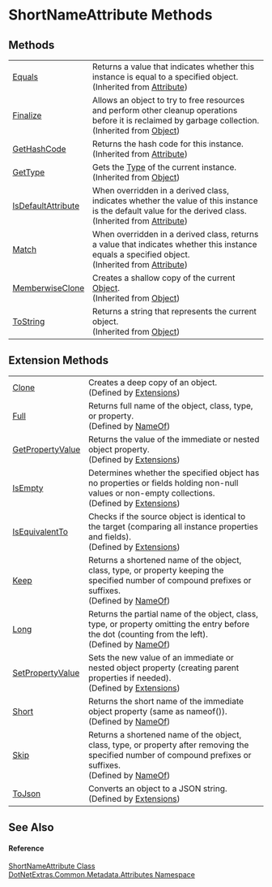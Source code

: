# ShortNameAttribute Methods




## Methods
<table>
<tr>
<td><a href="https://learn.microsoft.com/dotnet/api/system.attribute.equals" target="_blank" rel="noopener noreferrer">Equals</a></td>
<td>Returns a value that indicates whether this instance is equal to a specified object.<br />(Inherited from <a href="https://learn.microsoft.com/dotnet/api/system.attribute" target="_blank" rel="noopener noreferrer">Attribute</a>)</td></tr>
<tr>
<td><a href="https://learn.microsoft.com/dotnet/api/system.object.finalize" target="_blank" rel="noopener noreferrer">Finalize</a></td>
<td>Allows an object to try to free resources and perform other cleanup operations before it is reclaimed by garbage collection.<br />(Inherited from <a href="https://learn.microsoft.com/dotnet/api/system.object" target="_blank" rel="noopener noreferrer">Object</a>)</td></tr>
<tr>
<td><a href="https://learn.microsoft.com/dotnet/api/system.attribute.gethashcode" target="_blank" rel="noopener noreferrer">GetHashCode</a></td>
<td>Returns the hash code for this instance.<br />(Inherited from <a href="https://learn.microsoft.com/dotnet/api/system.attribute" target="_blank" rel="noopener noreferrer">Attribute</a>)</td></tr>
<tr>
<td><a href="https://learn.microsoft.com/dotnet/api/system.object.gettype" target="_blank" rel="noopener noreferrer">GetType</a></td>
<td>Gets the <a href="https://learn.microsoft.com/dotnet/api/system.type" target="_blank" rel="noopener noreferrer">Type</a> of the current instance.<br />(Inherited from <a href="https://learn.microsoft.com/dotnet/api/system.object" target="_blank" rel="noopener noreferrer">Object</a>)</td></tr>
<tr>
<td><a href="https://learn.microsoft.com/dotnet/api/system.attribute.isdefaultattribute" target="_blank" rel="noopener noreferrer">IsDefaultAttribute</a></td>
<td>When overridden in a derived class, indicates whether the value of this instance is the default value for the derived class.<br />(Inherited from <a href="https://learn.microsoft.com/dotnet/api/system.attribute" target="_blank" rel="noopener noreferrer">Attribute</a>)</td></tr>
<tr>
<td><a href="https://learn.microsoft.com/dotnet/api/system.attribute.match" target="_blank" rel="noopener noreferrer">Match</a></td>
<td>When overridden in a derived class, returns a value that indicates whether this instance equals a specified object.<br />(Inherited from <a href="https://learn.microsoft.com/dotnet/api/system.attribute" target="_blank" rel="noopener noreferrer">Attribute</a>)</td></tr>
<tr>
<td><a href="https://learn.microsoft.com/dotnet/api/system.object.memberwiseclone" target="_blank" rel="noopener noreferrer">MemberwiseClone</a></td>
<td>Creates a shallow copy of the current <a href="https://learn.microsoft.com/dotnet/api/system.object" target="_blank" rel="noopener noreferrer">Object</a>.<br />(Inherited from <a href="https://learn.microsoft.com/dotnet/api/system.object" target="_blank" rel="noopener noreferrer">Object</a>)</td></tr>
<tr>
<td><a href="https://learn.microsoft.com/dotnet/api/system.object.tostring" target="_blank" rel="noopener noreferrer">ToString</a></td>
<td>Returns a string that represents the current object.<br />(Inherited from <a href="https://learn.microsoft.com/dotnet/api/system.object" target="_blank" rel="noopener noreferrer">Object</a>)</td></tr>
</table>

## Extension Methods
<table>
<tr>
<td><a href="b670c279-23ad-0b63-12e2-996cadcfd71f.md">Clone</a></td>
<td>Creates a deep copy of an object.<br />(Defined by <a href="cd9aff4b-4a32-a8a4-5f57-e5fc9dbf4b67.md">Extensions</a>)</td></tr>
<tr>
<td><a href="7f956b7b-024d-5d38-c09f-7207e9d91ca3.md">Full</a></td>
<td>Returns full name of the object, class, type, or property.<br />(Defined by <a href="4d9b8d97-0e02-2be7-3992-328efcc7d771.md">NameOf</a>)</td></tr>
<tr>
<td><a href="df82af8f-4bd6-cfbf-3c15-5ff6c82ca1e5.md">GetPropertyValue</a></td>
<td>Returns the value of the immediate or nested object property.<br />(Defined by <a href="cd9aff4b-4a32-a8a4-5f57-e5fc9dbf4b67.md">Extensions</a>)</td></tr>
<tr>
<td><a href="ec3ea06d-87dd-491e-f97b-cd513ba606d6.md">IsEmpty</a></td>
<td>Determines whether the specified object has no properties or fields holding non-null values or non-empty collections.<br />(Defined by <a href="cd9aff4b-4a32-a8a4-5f57-e5fc9dbf4b67.md">Extensions</a>)</td></tr>
<tr>
<td><a href="30c10c95-ab06-425c-c215-0588373c6ce5.md">IsEquivalentTo</a></td>
<td>Checks if the source object is identical to the target (comparing all instance properties and fields).<br />(Defined by <a href="cd9aff4b-4a32-a8a4-5f57-e5fc9dbf4b67.md">Extensions</a>)</td></tr>
<tr>
<td><a href="83cd6be1-35a7-9e12-9d87-5a9d342c8efa.md">Keep</a></td>
<td>Returns a shortened name of the object, class, type, or property keeping the specified number of compound prefixes or suffixes.<br />(Defined by <a href="4d9b8d97-0e02-2be7-3992-328efcc7d771.md">NameOf</a>)</td></tr>
<tr>
<td><a href="68206f70-4fba-59f9-c83b-d3a46bcebf70.md">Long</a></td>
<td>Returns the partial name of the object, class, type, or property omitting the entry before the dot (counting from the left).<br />(Defined by <a href="4d9b8d97-0e02-2be7-3992-328efcc7d771.md">NameOf</a>)</td></tr>
<tr>
<td><a href="e2617e0b-3764-f767-1ccc-fc47d7b49e71.md">SetPropertyValue</a></td>
<td>Sets the new value of an immediate or nested object property (creating parent properties if needed).<br />(Defined by <a href="cd9aff4b-4a32-a8a4-5f57-e5fc9dbf4b67.md">Extensions</a>)</td></tr>
<tr>
<td><a href="78e73933-ba5e-cf81-0743-df14426d6bd7.md">Short</a></td>
<td>Returns the short name of the immediate object property (same as nameof()).<br />(Defined by <a href="4d9b8d97-0e02-2be7-3992-328efcc7d771.md">NameOf</a>)</td></tr>
<tr>
<td><a href="75b5bb8f-7259-1d16-23f9-899b9022fb3c.md">Skip</a></td>
<td>Returns a shortened name of the object, class, type, or property after removing the specified number of compound prefixes or suffixes.<br />(Defined by <a href="4d9b8d97-0e02-2be7-3992-328efcc7d771.md">NameOf</a>)</td></tr>
<tr>
<td><a href="21d017d8-9be3-e598-aaad-ea36c9a014a4.md">ToJson</a></td>
<td>Converts an object to a JSON string.<br />(Defined by <a href="cd9aff4b-4a32-a8a4-5f57-e5fc9dbf4b67.md">Extensions</a>)</td></tr>
</table>

## See Also


#### Reference
<a href="65f3ee8b-df08-b710-3243-c74f2f588652.md">ShortNameAttribute Class</a>  
<a href="dd958b0b-acd0-7a17-8303-2ec7aa799967.md">DotNetExtras.Common.Metadata.Attributes Namespace</a>  
